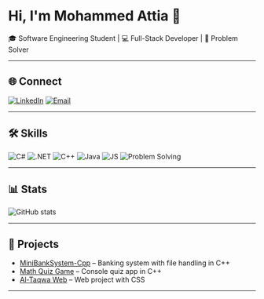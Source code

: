 # Hi, I'm Mohammed Attia 👋

🎓 Software Engineering Student | 💻 Full-Stack Developer | 🚀 Problem Solver  

---

## 🌐 Connect
[![LinkedIn](https://img.shields.io/badge/LinkedIn-blue?style=for-the-badge&logo=linkedin)](https://linkedin.com/in/your-profile)
[![Email](https://img.shields.io/badge/Email-red?style=for-the-badge&logo=gmail&logoColor=white)](mailto:yourmail@gmail.com)

---

## 🛠 Skills
![C#](https://img.shields.io/badge/C%23-239120?style=for-the-badge&logo=c-sharp&logoColor=white)
![.NET](https://img.shields.io/badge/.NET-512BD4?style=for-the-badge&logo=dotnet&logoColor=white)
![C++](https://img.shields.io/badge/C++-00599C?style=for-the-badge&logo=cplusplus&logoColor=white)
![Java](https://img.shields.io/badge/Java-ED8B00?style=for-the-badge&logo=openjdk&logoColor=white)
![JS](https://img.shields.io/badge/JavaScript-F7DF1E?style=for-the-badge&logo=javascript&logoColor=black)
![Problem Solving](https://img.shields.io/badge/Problem%20Solving-blue?style=for-the-badge&logo=codewars&logoColor=white)

---

## 📊 Stats
![GitHub stats](https://github-readme-stats.vercel.app/api?username=m-attiadev&show_icons=true&theme=radical)

---

## 🚀 Projects
- [MiniBankSystem-Cpp](https://github.com/m-attiadev/MiniBankSystem-Cpp) – Banking system with file handling in C++  
- [Math Quiz Game](https://github.com/m-attiadev/Math-Quiz-Game) – Console quiz app in C++  
- [Al-Taqwa Web](https://github.com/m-attiadev/al-taqwa-web) – Web project with CSS  

---
